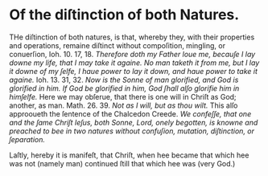 # Of the diſtinction of both Natures.

THe diſtinction of both natures, is that, whereby they, with their properties and operations, remaine diſtinct without compoſition, mingling, or conuerſion, Ioh. 10. 17, 18. *Therefore doth my Father loue me, becauſe I lay downe my life, that I may take it againe. No man taketh it from me, but I lay it downe of my ſelfe, I haue power to lay it down, and haue power to take it againe.* Ioh. 13. 31, 32. *Now is the Sonne of man glorified, and God is glorified in him. If God be glorified in him, God ſhall alſo glorifie him in himſelfe.* Here we may obſerue, that there is one will in Chriſt as God; another, as man. Math. 26. 39. *Not as I will, but as thou wilt.* This alſo approoueth the ſentence of the Chalcedon Creede. *We confeſſe, that one and the ſame Chriſt Ieſus, both Sonne, Lord, onely begotten, is knowne and preached to bee in two natures without confuſion, mutation, diſtinction, or ſeparation.*

Laſtly, hereby it is manifeſt, that Chriſt, when hee became that which hee was not (namely man) continued ſtill that which hee was (very God.)
